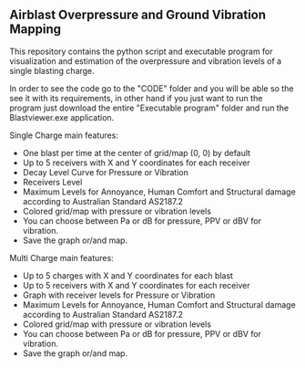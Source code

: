 ## Airblast Overpressure and Ground Vibration Mapping

This repository contains the python script and executable program for visualization and estimation of the overpressure and vibration levels of a single blasting charge.

In order to see the code go to the "CODE" folder and you will be able so the see it with its requirements, in other hand if you just want to run the program just download the entire "Executable program" folder and run the Blastviewer.exe application.  

Single Charge main features:
* One blast per time at the center of grid/map (0, 0) by default
* Up to 5 receivers with X and Y coordinates for each receiver
* Decay Level Curve for Pressure or Vibration
* Receivers Level
* Maximum Levels for Annoyance, Human Comfort and Structural damage according to Australian Standard AS2187.2
* Colored grid/map with pressure or vibration levels
* You can choose between Pa or dB for pressure, PPV or dBV for vibration.
* Save the graph or/and map.

Multi Charge main features:
* Up to 5 charges with X and Y coordinates for each blast
* Up to 5 receivers with X and Y coordinates for each receiver
* Graph with receiver levels for Pressure or Vibration
* Maximum Levels for Annoyance, Human Comfort and Structural damage according to Australian Standard AS2187.2
* Colored grid/map with pressure or vibration levels
* You can choose between Pa or dB for pressure, PPV or dBV for vibration.
* Save the graph or/and map.




